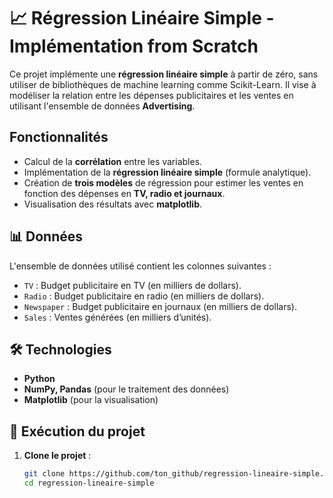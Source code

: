 # 📈 Régression Linéaire Simple - Implémentation from Scratch  

Ce projet implémente une **régression linéaire simple** à partir de zéro, sans utiliser de bibliothèques de machine learning comme Scikit-Learn. Il vise à modéliser la relation entre les dépenses publicitaires et les ventes en utilisant l'ensemble de données **Advertising**.  

##  Fonctionnalités  
- Calcul de la **corrélation** entre les variables.  
- Implémentation de la **régression linéaire simple** (formule analytique).  
- Création de **trois modèles** de régression pour estimer les ventes en fonction des dépenses en **TV, radio et journaux**.  
- Visualisation des résultats avec **matplotlib**.  

## 📊 Données  
L'ensemble de données utilisé contient les colonnes suivantes :  
- `TV` : Budget publicitaire en TV (en milliers de dollars).  
- `Radio` : Budget publicitaire en radio (en milliers de dollars).  
- `Newspaper` : Budget publicitaire en journaux (en milliers de dollars).  
- `Sales` : Ventes générées (en milliers d’unités).  

## 🛠️ Technologies  
- **Python**  
- **NumPy, Pandas** (pour le traitement des données)  
- **Matplotlib** (pour la visualisation)  

## 🚀 Exécution du projet  
1. **Clone le projet** :  
   ```bash
   git clone https://github.com/ton_github/regression-lineaire-simple.git
   cd regression-lineaire-simple
